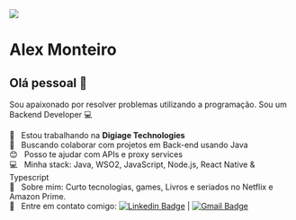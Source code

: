 <img width="auto" src="https://github.com/tgmarinho/tgmarinho/blob/master/banner.png">


# Alex Monteiro

## Olá pessoal 👋
Sou apaixonado por resolver problemas utilizando a programação.
Sou um Backend Developer :computer:

 :rocket:  &nbsp; Estou trabalhando na **Digiage Technologies**
 <br/> :purple_heart: &nbsp; Buscando colaborar com projetos em Back-end usando Java
 <br/> :blush: &nbsp; Posso te ajudar com APIs e proxy services 
 <br/> :computer: &nbsp; Minha stack: Java, WSO2, JavaScript, Node.js, React Native & Typescript
 <br/> 💬  &nbsp; Sobre mim: Curto tecnologias, games, Livros e seriados no Netflix e Amazon Prime.
 <br/> :email: &nbsp; Entre em contato comigo: [![Linkedin Badge](https://img.shields.io/badge/-AlexMonteiro-blue?style=flat-square&logo=Linkedin&logoColor=white&link=https://www.linkedin.com/in/alexmonteiro97/)](https://www.linkedin.com/in/alexmonteiro97/) 
| 
[![Gmail Badge](https://img.shields.io/badge/-alex.mecn@gmail.com-c14438?style=flat-square&logo=Gmail&logoColor=white&link=mailto:alex.mecn@gmail.com)](mailto:alex.mecn@gmail.com)
